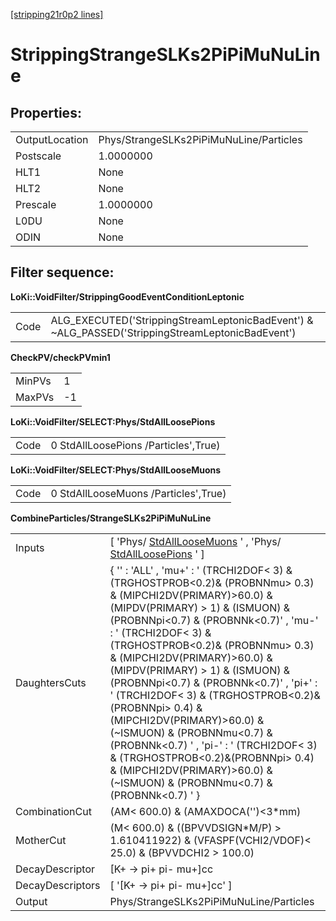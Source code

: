 [[stripping21r0p2 lines]](./stripping21r0p2-leptonic)

# StrippingStrangeSLKs2PiPiMuNuLine

## Properties:

|                |                                         |
|----------------|-----------------------------------------|
| OutputLocation | Phys/StrangeSLKs2PiPiMuNuLine/Particles |
| Postscale      | 1.0000000                               |
| HLT1           | None                                    |
| HLT2           | None                                    |
| Prescale       | 1.0000000                               |
| L0DU           | None                                    |
| ODIN           | None                                    |

## Filter sequence:

**LoKi::VoidFilter/StrippingGoodEventConditionLeptonic**

|      |                                                                                                   |
|------|---------------------------------------------------------------------------------------------------|
| Code | ALG_EXECUTED('StrippingStreamLeptonicBadEvent') & \~ALG_PASSED('StrippingStreamLeptonicBadEvent') |

**CheckPV/checkPVmin1**

|        |     |
|--------|-----|
| MinPVs | 1   |
| MaxPVs | -1  |

**LoKi::VoidFilter/SELECT:Phys/StdAllLoosePions**

|      |                                      |
|------|--------------------------------------|
| Code | 0 StdAllLoosePions /Particles',True) |

**LoKi::VoidFilter/SELECT:Phys/StdAllLooseMuons**

|      |                                      |
|------|--------------------------------------|
| Code | 0 StdAllLooseMuons /Particles',True) |

**CombineParticles/StrangeSLKs2PiPiMuNuLine**

|                  |                                                                                                                                                                                                                                                                                                                                                                                                                                                                                                                                                                                                                                                                |
|------------------|----------------------------------------------------------------------------------------------------------------------------------------------------------------------------------------------------------------------------------------------------------------------------------------------------------------------------------------------------------------------------------------------------------------------------------------------------------------------------------------------------------------------------------------------------------------------------------------------------------------------------------------------------------------|
| Inputs           | [ 'Phys/ [StdAllLooseMuons](./stripping21r0p2-stdallloosemuons) ' , 'Phys/ [StdAllLoosePions](./stripping21r0p2-stdallloosepions) ' ]                                                                                                                                                                                                                                                                                                                                                                                                                                                                                                                        |
| DaughtersCuts    | { '' : 'ALL' , 'mu+' : ' (TRCHI2DOF\< 3) & (TRGHOSTPROB\<0.2)& (PROBNNmu\> 0.3) & (MIPCHI2DV(PRIMARY)\>60.0) & (MIPDV(PRIMARY) \> 1) & (ISMUON) & (PROBNNpi\<0.7) & (PROBNNk\<0.7)' , 'mu-' : ' (TRCHI2DOF\< 3) & (TRGHOSTPROB\<0.2)& (PROBNNmu\> 0.3) & (MIPCHI2DV(PRIMARY)\>60.0) & (MIPDV(PRIMARY) \> 1) & (ISMUON) & (PROBNNpi\<0.7) & (PROBNNk\<0.7)' , 'pi+' : ' (TRCHI2DOF\< 3) & (TRGHOSTPROB\<0.2)&(PROBNNpi\> 0.4) & (MIPCHI2DV(PRIMARY)\>60.0) & (\~ISMUON) & (PROBNNmu\<0.7) & (PROBNNk\<0.7) ' , 'pi-' : ' (TRCHI2DOF\< 3) & (TRGHOSTPROB\<0.2)&(PROBNNpi\> 0.4) & (MIPCHI2DV(PRIMARY)\>60.0) & (\~ISMUON) & (PROBNNmu\<0.7) & (PROBNNk\<0.7) ' } |
| CombinationCut   | (AM\< 600.0) & (AMAXDOCA('')\<3\*mm)                                                                                                                                                                                                                                                                                                                                                                                                                                                                                                                                                                                                                           |
| MotherCut        | (M\< 600.0) & ((BPVVDSIGN\*M/P) \> 1.610411922) & (VFASPF(VCHI2/VDOF)\< 25.0) & (BPVVDCHI2 \> 100.0)                                                                                                                                                                                                                                                                                                                                                                                                                                                                                                                                                           |
| DecayDescriptor  | [K+ -\> pi+ pi- mu+]cc                                                                                                                                                                                                                                                                                                                                                                                                                                                                                                                                                                                                                                       |
| DecayDescriptors | [ '[K+ -\> pi+ pi- mu+]cc' ]                                                                                                                                                                                                                                                                                                                                                                                                                                                                                                                                                                                                                               |
| Output           | Phys/StrangeSLKs2PiPiMuNuLine/Particles                                                                                                                                                                                                                                                                                                                                                                                                                                                                                                                                                                                                                        |
